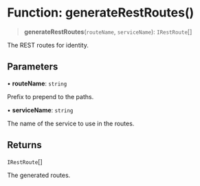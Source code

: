 # Function: generateRestRoutes()

> **generateRestRoutes**(`routeName`, `serviceName`): `IRestRoute`[]

The REST routes for identity.

## Parameters

• **routeName**: `string`

Prefix to prepend to the paths.

• **serviceName**: `string`

The name of the service to use in the routes.

## Returns

`IRestRoute`[]

The generated routes.
